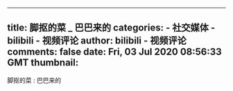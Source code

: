 
---
title: 脚抠的菜 _ 巴巴来的
categories: 
    - 社交媒体
    - bilibili - 视频评论
author: bilibili - 视频评论
comments: false
date: Fri, 03 Jul 2020 08:56:33 GMT
thumbnail: 
---

<div>   
脚抠的菜 : 巴巴来的  
</div>
            